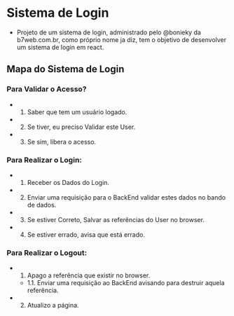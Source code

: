 # Sistema de Login

- Projeto de um sistema de login, administrado pelo @bonieky da b7web.com.br, como próprio nome ja diz, tem o objetivo de desenvolver um sistema de login em react.

## Mapa do Sistema de Login

### Para Validar o Acesso?

- 1. Saber que tem um usuário logado.
- 2. Se tiver, eu preciso Validar este User.
- 3. Se sim, libera o acesso.

### Para Realizar o Login:

- 1. Receber os Dados do Login.
- 2. Enviar uma requisição para o BackEnd validar estes dados no bando de dados.
- 3. Se estiver Correto, Salvar as referências do User no browser.
- 4. Se estiver errado, avisa que está errado.

### Para Realizar o Logout:

- 1. Apago a referência que existir no browser.
  - 1.1. Enviar uma requisição ao BackEnd avisando para destruir aquela referência.
- 2. Atualizo a página.
